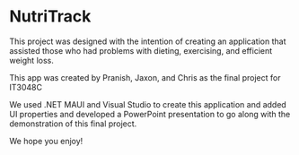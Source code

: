 # NutriTrack

This project was designed with the intention of creating an application that assisted those who had problems with dieting, exercising, and efficient weight loss. 

This app was created by Pranish, Jaxon, and Chris as the final project for IT3048C

We used .NET MAUI and Visual Studio to create this application and added UI properties and developed a PowerPoint presentation to go along with the demonstration of this final project.

We hope you enjoy!
